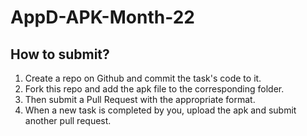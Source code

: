 # AppD-APK-Month-22

## How to submit?

1) Create a repo on Github and commit the task's code to it.
2) Fork this repo and add the apk file to the corresponding folder.
3) Then submit a Pull Request with the appropriate format.
4) When a new task is completed by you, upload the apk and submit another pull request.
